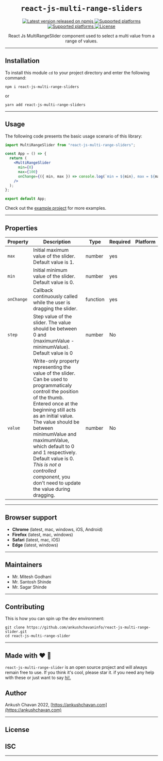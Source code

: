 <p align="center">
  <h1 align="center"> <code>react-js-multi-range-sliders</code> </h1>
</p>

<p align="center">
    <a href="https://www.npmjs.com/package/react-js-multi-range-sliders">
        <img src="https://img.shields.io/npm/v/react-js-multi-range-sliders.svg" alt="Latest version released on npmjs" />
    </a>
    <a href="https://app.circleci.com/pipelines/github/ankushchavaninfo/react-js-multi-range-slider?branch=main">
        <img src="https://img.shields.io/badge/build-passing-passing.svg" alt="Supported platforms" />
    </a>
    <a href="https://github.com/ankushchavaninfo/react-js-multi-range-sliders">
        <img src="https://img.shields.io/badge/platforms-%20windows%20|%20web-lightgrey.svg" alt="Supported platforms" />
    </a>
    <a href="https://github.com/callstack/react-native-slider/blob/main/LICENSE.md">
        <img src="https://img.shields.io/npm/l/react-js-multi-range-sliders.svg" alt="License" />
    </a>
</p>

<p align="center">
  React Js MultiRangeSlider component used to select a multi value from a range of values.
</p>

---

## Installation

To install this module `cd` to your project directory and enter the following command:

```
npm i react-js-multi-range-sliders
```

or

```
yarn add react-js-multi-range-sliders
```
---

## Usage

The following code presents the basic usage scenario of this library:

```jsx
import MultiRangeSlider from "react-js-multi-range-sliders";

const App = () => {
  return (
    <MultiRangeSlider
      min={0}
      max={100}
      onChange={({ min, max }) => console.log(`min = ${min}, max = ${max}`)}
    />
  );
};

export default App;
```

Check out the [example project](https://github.com/ankushchavaninfo/react-js-multi-range-slider.git) for more examples.

---
## Properties

| Property | Description | Type | Required | Platform |
| -------- | ----------- | ---- | -------- | -------- |
| `max` | Initial maximum value of the slider.<br/>Default value is 1. | number | yes | |
| `min` | Initial minimum value of the slider.<br/>Default value is 0. | number | yes | |
| `onChange` | Callback continuously called while the user is dragging the slider. | function | yes | |
| `step` | Step value of the slider. The value should be between 0 and (maximumValue - minimumValue). Default value is 0 | number | No | |
| `value` | Write-only property representing the value of the slider. Can be used to programmaticaly controll the position of the thumb. Entered once at the beginning still acts as an initial value. The value should be between minimumValue and maximumValue, which default to 0 and 1 respectively. Default value is 0.<br/>_This is not a controlled component_, you don't need to update the value during dragging. | number | No | | | |

---

## Browser support

- **Chrome** (latest, mac, windows, iOS, Android)
- **Firefox** (latest, mac, windows)
- **Safari** (latest, mac, iOS)
- **Edge** (latest, windows)

---

## Maintainers

- Mr. Mitesh Godhani
- Mr. Santosh Shinde
- Mr. Sagar Shinde

---

## Contributing

This is how you can spin up the dev environment:

```
git clone https://github.com/ankushchavaninfo/react-js-multi-range-slider.git
cd react-js-multi-range-slider
```
---

## Made with  ❤️ 🙏

`react-js-multi-range-slider` is an open source project and will always remain free to use. If you think it's cool, please star it. if you need any help with these or just want to say [hi!.](https://ankushchavan.com)


## Author

Ankush Chavan 2022, [https://ankushchavan.com](https://ankushchavan.com)

---

## License
ISC
---
---